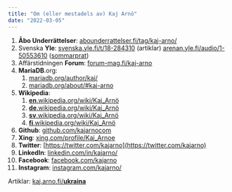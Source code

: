 ```yaml
---
title: "Om (eller mestadels av) Kaj Arnö"
date: "2022-03-05"
---
```


1. **Åbo Underrättelser**: [abounderrattelser.fi/tag/kaj-arno/](https://abounderrattelser.fi/tag/kaj-arno/)
2. Svenska **Yle**: [svenska.yle.fi/t/18-284310](https://svenska.yle.fi/t/18-284310) (artiklar)
    [arenan.yle.fi/audio/1-50553610](https://arenan.yle.fi/audio/1-50553610) ([sommarprat](sommarprat))
3. Affärstidningen **Forum**: [forum-mag.fi/kaj-arno](https://www.forum-mag.fi/kaj-arno)
4. **MariaDB**.org:
    1. [mariadb.org/author/kaj/](https://mariadb.org/author/kaj/)
    2. [mariadb.org/about/#kaj-arno](https://mariadb.org/about/#kaj-arno)
5. **Wikipedia**:
    1. [**en**.wikipedia.org/wiki/Kaj\_Arnö](https://en.wikipedia.org/wiki/Kaj_Arnö)
    2. [**de**.wikipedia.org/wiki/Kaj\_Arnö](https://de.wikipedia.org/wiki/Kaj_Arnö)
    3. [**sv**.wikipedia.org/wiki/Kaj\_Arnö](https://sv.wikipedia.org/wiki/Kaj_Arnö)
    4. [**fi**.wikipedia.org/wiki/Kaj\_Arnö](https://fi.wikipedia.org/wiki/Kaj_Arnö)
6. **Github**: [github.com/kajarnocom](https://github.com/kajarnocom)
7. **Xing**: [xing.com/profile/Kaj\_Arnoe](https://www.xing.com/profile/Kaj_Arnoe)
8. **Twitter**: [https://twitter.com/kajarno](https://twitter.com/kajarno)
9. **LinkedIn**: [linkedin.com/in/kajarno/](https://www.linkedin.com/in/kajarno/)
10. **Facebook**: [facebook.com/kajarno](https://www.facebook.com/kajarno)
11. **Instagram**: [instagram.com/kajarno/](http://instagram.com/kajarno/)

Artiklar: [kaj.arno.fi/**ukraina**](https://kaj.arno.fi/ukraina/)
